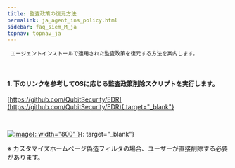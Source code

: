 ```yaml
---
title: 監査政策の復元方法
permalink: ja_agent_ins_policy.html
sidebar: faq_siem_M_ja
topnav: topnav_ja
---
```


     エージェントインストールで適用された監査政策を復元する方法を案内します。

<br />

#### 1. 下のリンクを参考してOSに応じる監査政策削除スクリプトを実行します。   

[https://github.com/QubitSecurity/EDR](https://github.com/QubitSecurity/EDR){:target="_blank"}

<br />

[![image](/docs/images/Additianal/agent/1.png){: width="800" }](/docs/images/Additianal/agent/1.png){: target="_blank"}

※ カスタマイズホームページ偽造フィルタの場合、ユーザーが直接削除する必要があります。